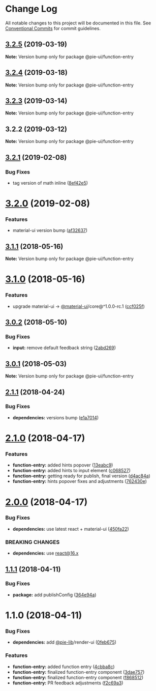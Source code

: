# Change Log

All notable changes to this project will be documented in this file.
See [Conventional Commits](https://conventionalcommits.org) for commit guidelines.

## [3.2.5](https://github.com/pie-framework/pie-ui/compare/@pie-ui/function-entry@3.2.4...@pie-ui/function-entry@3.2.5) (2019-03-19)

**Note:** Version bump only for package @pie-ui/function-entry





## [3.2.4](https://github.com/pie-framework/pie-ui/compare/@pie-ui/function-entry@3.2.3...@pie-ui/function-entry@3.2.4) (2019-03-18)

**Note:** Version bump only for package @pie-ui/function-entry





## [3.2.3](https://github.com/pie-framework/pie-ui/compare/@pie-ui/function-entry@3.2.2...@pie-ui/function-entry@3.2.3) (2019-03-14)

**Note:** Version bump only for package @pie-ui/function-entry





## 3.2.2 (2019-03-12)

**Note:** Version bump only for package @pie-ui/function-entry





## [3.2.1](https://github.com/pie-framework/pie-ui/compare/@pie-ui/function-entry@3.2.0...@pie-ui/function-entry@3.2.1) (2019-02-08)


### Bug Fixes

* tag version of math inline ([8ef42e5](https://github.com/pie-framework/pie-ui/commit/8ef42e5))





# [3.2.0](https://github.com/pie-framework/pie-ui/compare/@pie-ui/function-entry@3.1.1...@pie-ui/function-entry@3.2.0) (2019-02-08)


### Features

* material-ui version bump ([af32637](https://github.com/pie-framework/pie-ui/commit/af32637))





<a name="3.1.1"></a>
## [3.1.1](https://github.com/pie-framework/pie-ui/compare/@pie-ui/function-entry@3.1.0...@pie-ui/function-entry@3.1.1) (2018-05-16)




**Note:** Version bump only for package @pie-ui/function-entry

<a name="3.1.0"></a>
# [3.1.0](https://github.com/pie-framework/pie-ui/compare/@pie-ui/function-entry@3.0.2...@pie-ui/function-entry@3.1.0) (2018-05-16)


### Features

* upgrade material-ui -> [@material-ui](https://github.com/material-ui)/core@^1.0.0-rc.1 ([ccf025f](https://github.com/pie-framework/pie-ui/commit/ccf025f))




<a name="3.0.2"></a>
## [3.0.2](https://github.com/pie-framework/pie-ui/compare/@pie-ui/function-entry@3.0.1...@pie-ui/function-entry@3.0.2) (2018-05-10)


### Bug Fixes

* **input:** remove default feedback string ([2abd269](https://github.com/pie-framework/pie-ui/commit/2abd269))




<a name="3.0.1"></a>
## [3.0.1](https://github.com/pie-framework/pie-ui/compare/@pie-ui/function-entry@3.0.0...@pie-ui/function-entry@3.0.1) (2018-05-03)




**Note:** Version bump only for package @pie-ui/function-entry

<a name="2.1.1"></a>
## [2.1.1](https://github.com/pie-framework/pie-ui/compare/@pie-ui/function-entry@2.1.0...@pie-ui/function-entry@2.1.1) (2018-04-24)


### Bug Fixes

* **dependencies:** versions bump ([e1a7014](https://github.com/pie-framework/pie-ui/commit/e1a7014))




<a name="2.1.0"></a>
# [2.1.0](https://github.com/pie-framework/pie-ui/compare/@pie-ui/function-entry@2.0.0...@pie-ui/function-entry@2.1.0) (2018-04-17)


### Features

* **function-entry:** added hints popover ([13eabc9](https://github.com/pie-framework/pie-ui/commit/13eabc9))
* **function-entry:** added hints to input element ([c068527](https://github.com/pie-framework/pie-ui/commit/c068527))
* **function-entry:** getting ready for publish, final version ([d4ac84a](https://github.com/pie-framework/pie-ui/commit/d4ac84a))
* **function-entry:** hints popover fixes and adjustments ([762430e](https://github.com/pie-framework/pie-ui/commit/762430e))




<a name="2.0.0"></a>

# [2.0.0](https://github.com/pie-framework/pie-ui/compare/@pie-ui/function-entry@1.1.1...@pie-ui/function-entry@2.0.0) (2018-04-17)

### Bug Fixes

* **dependencies:** use latest react + material-ui ([450fa22](https://github.com/pie-framework/pie-ui/commit/450fa22))

### BREAKING CHANGES

* **dependencies:** use react@16.x

<a name="1.1.1"></a>

## [1.1.1](https://github.com/pie-framework/pie-ui/compare/@pie-ui/function-entry@1.1.0...@pie-ui/function-entry@1.1.1) (2018-04-11)

### Bug Fixes

* **package:** add publishConfig ([364e94a](https://github.com/pie-framework/pie-ui/commit/364e94a))

<a name="1.1.0"></a>

# 1.1.0 (2018-04-11)

### Bug Fixes

* **dependencies:** add [@pie-lib](https://github.com/pie-lib)/render-ui ([0feb675](https://github.com/pie-framework/pie-ui/commit/0feb675))

### Features

* **function-entry:** added function entry ([4cbba8c](https://github.com/pie-framework/pie-ui/commit/4cbba8c))
* **function-entry:** finalized function-entry component ([3dae757](https://github.com/pie-framework/pie-ui/commit/3dae757))
* **function-entry:** finalized function-entry component ([f868512](https://github.com/pie-framework/pie-ui/commit/f868512))
* **function-entry:** PR feedback adjustments ([f2c69a3](https://github.com/pie-framework/pie-ui/commit/f2c69a3))
